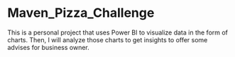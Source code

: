 # Maven_Pizza_Challenge
This is a personal project that uses Power BI to visualize data in the form of charts. Then, I will analyze those charts to get insights to offer some advises for business owner.
